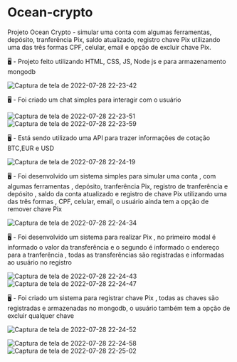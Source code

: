 # Ocean-crypto
Projeto Ocean Crypto - simular uma conta com algumas ferramentas, depósito, tranferência Pix, saldo atualizado, registro chave Pix utilizando uma das três formas CPF, celular, email e opção de excluir chave Pix.


:desktop_computer: -  Projeto feito utilizando HTML, CSS, JS, Node js e para armazenamento mongodb










![Captura de tela de 2022-07-28 22-23-42](https://user-images.githubusercontent.com/80698066/181664114-eb8e78ff-171b-4547-b896-9d6db63f6505.png)

:desktop_computer: - Foi criado um chat simples para interagir com o usuário


![Captura de tela de 2022-07-28 22-23-51](https://user-images.githubusercontent.com/80698066/181664130-ff074ee0-923e-4dd1-90f4-1a8c3f8e9025.png)
![Captura de tela de 2022-07-28 22-23-59](https://user-images.githubusercontent.com/80698066/181664159-b913c352-cc74-4399-98e6-16d2626cbc7b.png)

:desktop_computer: -  Está sendo utilizado uma API para trazer informações de cotação BTC,EUR e USD


![Captura de tela de 2022-07-28 22-24-19](https://user-images.githubusercontent.com/80698066/181664173-33f600ed-b1b1-4cd9-ab1d-6f3e3f39ca66.png)

:desktop_computer: - Foi desenvolvido um sistema simples para simular uma conta , com algumas ferramentas , depósito, tranferência Pix, registro de tranferência e depósito , saldo da conta atualizado e registro de chave Pix utilizando uma das três formas , CPF, celular, email, o usuário ainda tem a opção de remover chave Pix 

![Captura de tela de 2022-07-28 22-24-34](https://user-images.githubusercontent.com/80698066/181664186-f244a579-5104-4cd2-b98f-05f92fecb681.png)

:desktop_computer: - Foi desenvolvido um sistema para realizar Pix , no primeiro modal é informado o valor da transferência e o segundo é informado o endereço para a tranferência , todas as transferências são registradas e informadas ao usuário no registro 

![Captura de tela de 2022-07-28 22-24-43](https://user-images.githubusercontent.com/80698066/181664194-5291f461-3fbc-4e02-aa42-7ab23a049fdd.png)
![Captura de tela de 2022-07-28 22-24-47](https://user-images.githubusercontent.com/80698066/181664206-08150abe-027a-41ba-b98a-7681970c0b5d.png)

:desktop_computer: - Foi criado um sistema para registrar chave Pix , todas as chaves são registradas e armazenadas no mongodb, o usuário também tem a opção de excluir qualquer chave 

![Captura de tela de 2022-07-28 22-24-52](https://user-images.githubusercontent.com/80698066/181664212-d15ad24b-5416-4f21-909c-e343d733191b.png)

![Captura de tela de 2022-07-28 22-24-58](https://user-images.githubusercontent.com/80698066/181664221-dc0ce341-fff8-42c0-a39f-1ce72fbba5c2.png)
![Captura de tela de 2022-07-28 22-25-02](https://user-images.githubusercontent.com/80698066/181664230-7c12f069-e898-4d35-8b61-781ebe10789d.png)
